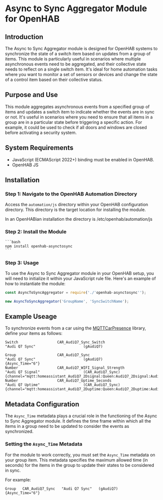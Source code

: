 # Async to Sync Aggregator Module for OpenHAB

## Introduction

The Async to Sync Aggregator module is designed for OpenHAB systems to synchronize the state of a switch item based on updates from a group of items. This module is particularly useful in scenarios where multiple asynchronous events need to be aggregated, and their collective state needs to reflect on a single switch item. It's ideal for home automation tasks where you want to monitor a set of sensors or devices and change the state of a control item based on their collective status.

## Purpose and Use

This module aggregates asynchronous events from a specified group of items and updates a switch item to indicate whether the events are in sync or not. It's useful in scenarios where you need to ensure that all items in a group are in a particular state before triggering a specific action. For example, it could be used to check if all doors and windows are closed before activating a security system.

## System Requirements

- JavaScript (ECMAScript 2022+) binding must be enabled in OpenHAB.
- OpenHAB JS

## Installation

### Step 1: Navigate to the OpenHAB Automation Directory

Access the `automation/js` directory within your OpenHAB configuration directory. This directory is the target location for installing the module.

In an OpenHABian installation the directory is /etc/openhab/automation/js 

### Step 2: Install the Module

    ```bash
    npm install openhab-asynctosync
    ```

### Step 3: Usage

To use the Async to Sync Aggregator module in your OpenHAB setup, you will need to initialize it within your JavaScript rule file. Here's an example of how to instantiate the module:

```javascript
const AsyncToSyncAggregator = require('./'openhab-asynctosync'');

new AsyncToSyncAggregator('GroupName', 'SyncSwitchName');
```

## Example Useage


To synchronize events from a car using the [MQTTCarPresence](https://github.com/aderusha/MQTTCarPresence) library, define your items as follows:

```plaintext
Switch                  CAR_AudiQ7_Sync_Switch                    "Audi Q7 Sync"                      (gAudiQ7)

Group                   CAR_AudiQ7_Sync                           "Audi Q7 Sync"                      (gAudiQ7)                      {Async_Time="6"}
Number                  CAR_AudiQ7_WIFI_Signal_Strength           "Audi Q7 Signal"                    (CAR_AudiQ7_Sync)        {channel="mqtt:homeassistant_AudiQ7_2Dsignal:Queen:AudiQ7_2Dsignal:AudiQ7_2Dsignal_5Fsensor#sensor"}
Number                  CAR_AudiQ7_Uptime_Seconds                 "Audi Q7 Uptime"                    (CAR_AudiQ7_Sync)        {channel="mqtt:homeassistant_AudiQ7_2Duptime:Queen:AudiQ7_2Duptime:AudiQ7_2Duptime_5Fsensor#sensor"}

```

## Metadata Configuration

The `Async_Time` metadata plays a crucial role in the functioning of the Async to Sync Aggregator module. It defines the time frame within which all the items in a group need to be updated to consider the events as synchronized.

### Setting the `Async_Time` Metadata

For the module to work correctly, you must set the `Async_Time` metadata on your group item. This metadata specifies the maximum allowed time (in seconds) for the items in the group to update their states to be considered in sync.

For example:

```plaintext
Group   CAR_AudiQ7_Sync   "Audi Q7 Sync"   (gAudiQ7)   {Async_Time="6"}
```